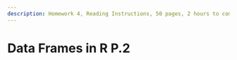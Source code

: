 ```yaml
---
description: Homework 4, Reading Instructions, 50 pages, 2 hours to complete
---
```


# Data Frames in R P.2

